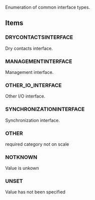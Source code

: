 Enumeration of common interface types.

<!-- end of short definition -->


## Items

### DRYCONTACTSINTERFACE
Dry contacts interface.

### MANAGEMENTINTERFACE
Management interface.

### OTHER_IO_INTERFACE
Other I/O interface.

### SYNCHRONIZATIONINTERFACE
Synchronization interface.

### OTHER
required category not on scale

### NOTKNOWN
Value is unkown

### UNSET
Value has not been specified
